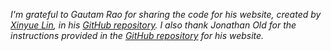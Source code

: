*I'm grateful to Gautam Rao for sharing the code for his website, created by [Xinyue Lin](https://xinyue-lin.com/), in his [GitHub repository](https://github.com/gautamrao/gautamrao.github.io). I also thank Jonathan Old for the instructions provided in the [GitHub repository](https://github.com/jonathanold/jonathanold.github.io) for his website.*
